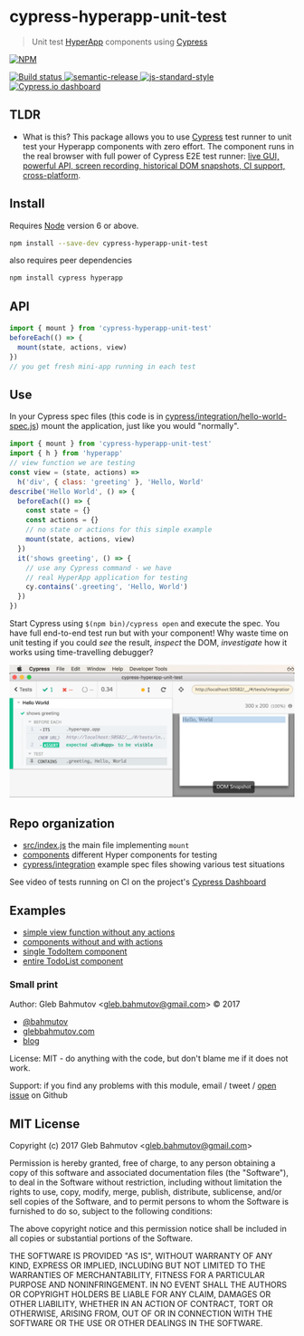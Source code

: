 # cypress-hyperapp-unit-test

> Unit test [HyperApp](https://hyperapp.js.org/) components using [Cypress](https://www.cypress.io/)

[![NPM][npm-icon] ][npm-url]

[![Build status][ci-image] ][ci-url]
[![semantic-release][semantic-image] ][semantic-url]
[![js-standard-style][standard-image]][standard-url]
[![Cypress.io dashboard](https://img.shields.io/badge/cypress.io-tests-green.svg?style=flat-square)][cypress dashboard url]

## TLDR

* What is this? This package allows you to use [Cypress](https://www.cypress.io/) test runner to unit test your Hyperapp components with zero effort. The component runs in the real browser with full power of Cypress E2E test runner: [live GUI, powerful API, screen recording, historical DOM snapshots, CI support, cross-platform](https://www.cypress.io/features/).

## Install

Requires [Node](https://nodejs.org/en/) version 6 or above.

```sh
npm install --save-dev cypress-hyperapp-unit-test
```

also requires peer dependencies

```sh
npm install cypress hyperapp
```

## API

```js
import { mount } from 'cypress-hyperapp-unit-test'
beforeEach(() => {
  mount(state, actions, view)
})
// you get fresh mini-app running in each test
```

## Use

In your Cypress spec files (this code is in [cypress/integration/hello-world-spec.js](cypress/integration/hello-world-spec.js)) mount the application, just like you would "normally".

```js
import { mount } from 'cypress-hyperapp-unit-test'
import { h } from 'hyperapp'
// view function we are testing
const view = (state, actions) =>
  h('div', { class: 'greeting' }, 'Hello, World'
describe('Hello World', () => {
  beforeEach(() => {
    const state = {}
    const actions = {}
    // no state or actions for this simple example
    mount(state, actions, view)
  })
  it('shows greeting', () => {
    // use any Cypress command - we have
    // real HyperApp application for testing
    cy.contains('.greeting', 'Hello, World')
  })
})
```

Start Cypress using `$(npm bin)/cypress open` and execute the spec. You have full end-to-end test run but with your component! Why waste time on unit testing if you could _see_ the result, _inspect_ the DOM, _investigate_ how it works using time-travelling debugger?

![Hello World shows greeting](images/hello-world.png)

## Repo organization

* [src/index.js](src/index.js) the main file implementing `mount`
* [components](components) different Hyper components for testing
* [cypress/integration](cypress/integration) example spec files showing  various test situations

See video of tests running on CI on the project's [Cypress Dashboard][cypress dashboard url]

## Examples

- [simple view function without any actions](cypress/integration/hello-world-spec.js)
- [components without and with actions](cypress/integration/hello-world-component-spec.js)
- [single TodoItem component](cypress/integration/todo-item-spec.js)
- [entire TodoList component](cypress/integration/todo-list-spec.js)

### Small print

Author: Gleb Bahmutov &lt;gleb.bahmutov@gmail.com&gt; &copy; 2017

* [@bahmutov](https://twitter.com/bahmutov)
* [glebbahmutov.com](https://glebbahmutov.com)
* [blog](https://glebbahmutov.com/blog)

License: MIT - do anything with the code, but don't blame me if it does not work.

Support: if you find any problems with this module, email / tweet /
[open issue](https://github.com/bahmutov/cypress-hyperapp-unit-test/issues) on Github

## MIT License

Copyright (c) 2017 Gleb Bahmutov &lt;gleb.bahmutov@gmail.com&gt;

Permission is hereby granted, free of charge, to any person
obtaining a copy of this software and associated documentation
files (the "Software"), to deal in the Software without
restriction, including without limitation the rights to use,
copy, modify, merge, publish, distribute, sublicense, and/or sell
copies of the Software, and to permit persons to whom the
Software is furnished to do so, subject to the following
conditions:

The above copyright notice and this permission notice shall be
included in all copies or substantial portions of the Software.

THE SOFTWARE IS PROVIDED "AS IS", WITHOUT WARRANTY OF ANY KIND,
EXPRESS OR IMPLIED, INCLUDING BUT NOT LIMITED TO THE WARRANTIES
OF MERCHANTABILITY, FITNESS FOR A PARTICULAR PURPOSE AND
NONINFRINGEMENT. IN NO EVENT SHALL THE AUTHORS OR COPYRIGHT
HOLDERS BE LIABLE FOR ANY CLAIM, DAMAGES OR OTHER LIABILITY,
WHETHER IN AN ACTION OF CONTRACT, TORT OR OTHERWISE, ARISING
FROM, OUT OF OR IN CONNECTION WITH THE SOFTWARE OR THE USE OR
OTHER DEALINGS IN THE SOFTWARE.

[npm-icon]: https://nodei.co/npm/cypress-hyperapp-unit-test.svg?downloads=true
[npm-url]: https://npmjs.org/package/cypress-hyperapp-unit-test
[ci-image]: https://travis-ci.org/bahmutov/cypress-hyperapp-unit-test.svg?branch=master
[ci-url]: https://travis-ci.org/bahmutov/cypress-hyperapp-unit-test
[semantic-image]: https://img.shields.io/badge/%20%20%F0%9F%93%A6%F0%9F%9A%80-semantic--release-e10079.svg
[semantic-url]: https://github.com/semantic-release/semantic-release
[standard-image]: https://img.shields.io/badge/code%20style-standard-brightgreen.svg
[standard-url]: http://standardjs.com/
[cypress dashboard url]: https://dashboard.cypress.io/#/projects/zsoa27
